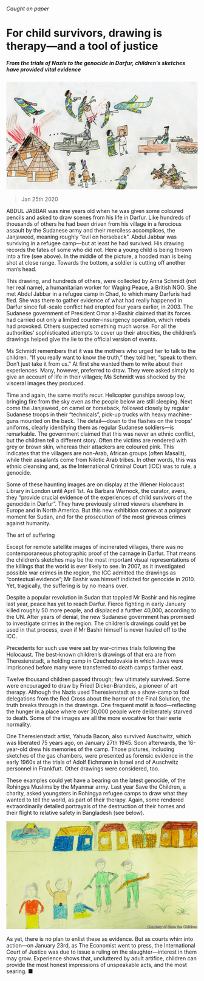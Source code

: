 ###### Caught on paper

# For child survivors, drawing is therapy—and a tool of justice 

##### From the trials of Nazis to the genocide in Darfur, children’s sketches have provided vital evidence 

![image](images/20200125_BKP001.jpg) 

> Jan 25th 2020 

ABDUL JABBAR was nine years old when he was given some coloured pencils and asked to draw scenes from his life in Darfur. Like hundreds of thousands of others he had been driven from his village in a ferocious assault by the Sudanese army and their merciless accomplices, the Janjaweed, meaning roughly “evil on horseback”. Abdul Jabbar was surviving in a refugee camp—but at least he had survived. His drawing records the fates of some who did not. Here a young child is being thrown into a fire (see above). In the middle of the picture, a hooded man is being shot at close range. Towards the bottom, a soldier is cutting off another man’s head.

This drawing, and hundreds of others, were collected by Anna Schmidt (not her real name), a humanitarian worker for Waging Peace, a British NGO. She met Abdul Jabbar in a refugee camp in Chad, to which many Darfuris had fled. She was there to gather evidence of what had really happened in Darfur since full-scale conflict had erupted four years earlier, in 2003. The Sudanese government of President Omar al-Bashir claimed that its forces had carried out only a limited counter-insurgency operation, which rebels had provoked. Others suspected something much worse. For all the authorities’ sophisticated attempts to cover up their atrocities, the children’s drawings helped give the lie to the official version of events.


Ms Schmidt remembers that it was the mothers who urged her to talk to the children. “If you really want to know the truth,” they told her, “speak to them. Don’t just take it from us.” At first she wanted them to write about their experiences. Many, however, preferred to draw. They were asked simply to give an account of life in their villages; Ms Schmidt was shocked by the visceral images they produced.

Time and again, the same motifs recur. Helicopter gunships swoop low, bringing fire from the sky even as the people below are still sleeping. Next come the Janjaweed, on camel or horseback, followed closely by regular Sudanese troops in their “technicals”, pick-up trucks with heavy machine-guns mounted on the back. The detail—down to the flashes on the troops’ uniforms, clearly identifying them as regular Sudanese soldiers—is remarkable. The government claimed that this was never an ethnic conflict, but the children tell a different story. Often the victims are rendered with grey or brown skin, whereas their attackers are coloured pink. This indicates that the villagers are non-Arab, African groups (often Masalit), while their assailants come from Nilotic Arab tribes. In other words, this was ethnic cleansing and, as the International Criminal Court (ICC) was to rule, a genocide.

Some of these haunting images are on display at the Wiener Holocaust Library in London until April 1st. As Barbara Warnock, the curator, avers, they “provide crucial evidence of the experiences of child survivors of the genocide in Darfur”. They have previously stirred viewers elsewhere in Europe and in North America. But this new exhibition comes at a poignant moment for Sudan, and for the prosecution of the most grievous crimes against humanity.

The art of suffering

Except for remote satellite images of incinerated villages, there was no contemporaneous photographic proof of the carnage in Darfur. That means the children’s sketches may be the most important visual representations of the killings that the world is ever likely to see. In 2007, as it investigated possible war crimes in the region, the ICC admitted the drawings as “contextual evidence”; Mr Bashir was himself indicted for genocide in 2010. Yet, tragically, the suffering is by no means over.

Despite a popular revolution in Sudan that toppled Mr Bashir and his regime last year, peace has yet to reach Darfur. Fierce fighting in early January killed roughly 50 more people, and displaced a further 40,000, according to the UN. After years of denial, the new Sudanese government has promised to investigate crimes in the region. The children’s drawings could yet be used in that process, even if Mr Bashir himself is never hauled off to the ICC.

Precedents for such use were set by war-crimes trials following the Holocaust. The best-known children’s drawings of that era are from Theresienstadt, a holding camp in Czechoslovakia in which Jews were imprisoned before many were transferred to death camps farther east.

Twelve thousand children passed through; few ultimately survived. Some were encouraged to draw by Friedl Dicker-Brandeis, a pioneer of art therapy. Although the Nazis used Theresienstadt as a show-camp to fool delegations from the Red Cross about the horror of the Final Solution, the truth breaks through in the drawings. One frequent motif is food—reflecting the hunger in a place where over 30,000 people were deliberately starved to death. Some of the images are all the more evocative for their eerie normality.

One Theresienstadt artist, Yahuda Bacon, also survived Auschwitz, which was liberated 75 years ago, on January 27th 1945. Soon afterwards, the 16-year-old drew his memories of the camp. Those pictures, including sketches of the gas chambers, were presented as forensic evidence in the early 1960s at the trials of Adolf Eichmann in Israel and of Auschwitz personnel in Frankfurt. Other drawings were considered, too.

These examples could yet have a bearing on the latest genocide, of the Rohingya Muslims by the Myanmar army. Last year Save the Children, a charity, asked youngsters in Rohingya refugee camps to draw what they wanted to tell the world, as part of their therapy. Again, some rendered extraordinarily detailed portrayals of the destruction of their homes and their flight to relative safety in Bangladesh (see below).

![image](images/20200125_BKP002.jpg) 


As yet, there is no plan to enlist these as evidence. But as courts whirr into action—on January 23rd, as The Economist went to press, the International Court of Justice was due to issue a ruling on the slaughter—interest in them may grow. Experience shows that, uncluttered by adult artifice, children can provide the most honest impressions of unspeakable acts, and the most searing. ■

